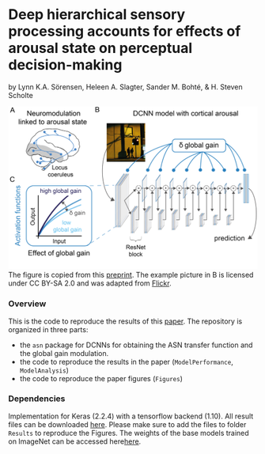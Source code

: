 # Deep hierarchical sensory processing accounts for effects of arousal state on perceptual decision-making
by Lynn K.A. Sörensen, Heleen A. Slagter, Sander M. Bohté, & H. Steven Scholte


![](https://github.com/lynnsoerensen/Arousal_DCNN/blob/master/Figures/Figure1.png)
The figure is copied from this [preprint](https://www.biorxiv.org/content/10.1101/2021.05.19.444798v1). The example picture in B is licensed under CC BY-SA 2.0 and was adapted from [Flickr](https://farm2.staticflickr.com/1196/1089845176_c9b801237d_z.jpg).

### Overview
This is the code to reproduce the results of this [paper](https://www.biorxiv.org/content/10.1101/2021.05.19.444798v1). The repository is organized in three parts:

* the `asn` package for DCNNs for obtaining the ASN transfer function and the global gain modulation.
* the code to reproduce the results in the paper (`ModelPerformance`, `ModelAnalysis`)
* the code to reproduce the paper figures (`Figures`)



### Dependencies

Implementation for Keras (2.2.4) with a tensorflow backend (1.10).
All result files can be downloaded [here](https://osf.io/hwfvj/?view_only=6bc8a1c219dd4b4ba5185c3f86d3ed90). Please make sure to add the files to folder `Results` to reproduce the Figures.
The weights of the base models trained on ImageNet can be accessed here[here](https://uvaauas.figshare.com/projects/Leveraging_spiking_deep_neural_networks_to_understand_neural_mechanisms_underlying_selective_attention/94406). 

